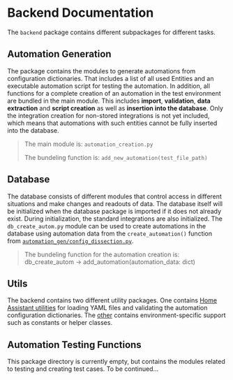 # Backend Documentation

The `backend` package contains different subpackages for different tasks.

## Automation Generation

The package contains the modules to generate automations from configuration dictionaries. That includes a list of all used Entities and an executable automation script for testing the automation. In addition, all functions for a complete creation of an automation in the test environment are bundled in the main module. This includes **import**, **validation**, **data extraction** and **script creation** as well as **insertion into the database**. Only the integration creation for non-stored integrations is not yet included, which means that automations with such entities cannot be fully inserted into the database.

> The main module is: `automation_creation.py `
>
> The bundeling function is: `add_new_automation(test_file_path)`

## Database

The database consists of different modules that control access in different situations and make changes and readouts of data. The database itself will be initialized when the database package is imported if it does not already exist. During initialization, the standard integrations are also initialized. The `db_create_autom.py` module can be used to create automations in the database using automation data from the `create_automation()` function from [`automation_gen/config_dissection.py`](https://github.com/JeroPluy/Automation_test_env/blob/main/src/backend/automation_gen/config_dissection.py).

> The bundeling function for the automation creation is: db_create_autom -> add_automation(automation_data: dict)

## Utils

The backend contains two different utility packages. One contains [Home Assistant utilities](https://github.com/JeroPluy/Automation_test_env/tree/main/src/backend/ha_automation_utils) for loading YAML files and validating the automation configuration dictionaries. The [other](https://github.com/JeroPluy/Automation_test_env/tree/main/src/backend/utils) contains environment-specific support such as constants or helper classes.

## Automation Testing Functions

This package directory is currently empty, but contains the modules related to testing and creating test cases. To be continued...
